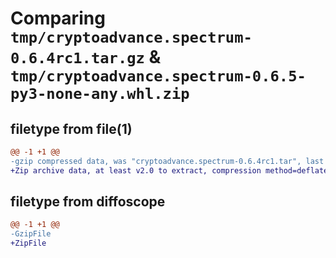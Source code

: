 # Comparing `tmp/cryptoadvance.spectrum-0.6.4rc1.tar.gz` & `tmp/cryptoadvance.spectrum-0.6.5-py3-none-any.whl.zip`

## filetype from file(1)

```diff
@@ -1 +1 @@
-gzip compressed data, was "cryptoadvance.spectrum-0.6.4rc1.tar", last modified: Fri Mar 24 17:17:44 2023, max compression
+Zip archive data, at least v2.0 to extract, compression method=deflate
```

## filetype from diffoscope

```diff
@@ -1 +1 @@
-GzipFile
+ZipFile
```

